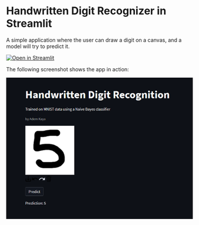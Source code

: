 # Handwritten Digit Recognizer in Streamlit

A simple application where the user can draw a digit on a canvas, and a model will try to predict it.

[![Open in Streamlit](https://static.streamlit.io/badges/streamlit_badge_black_white.svg)](https://share.streamlit.io/adekiii/streamlit-digitrecognizer/main/main.py)

The following screenshot shows the app in action:

![Sample](https://github.com/Adekiii/streamlit-digitrecognizer/blob/master/sample.png)
